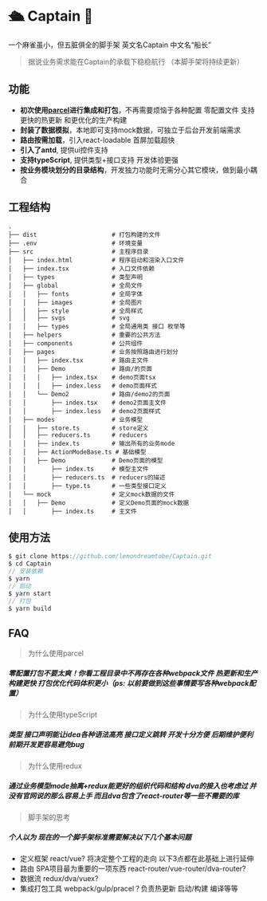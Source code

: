 # 🛳 Captain 👀

一个麻雀虽小，但五脏俱全的脚手架 英文名Captain 中文名“船长”
>据说业务需求能在Captain的承载下稳稳航行 （本脚手架将持续更新）

## 功能
- **初次使用[parcel](https://github.com/parcel-bundler/parcel)进行集成和打包**，不再需要烦恼于各种配置 零配置文件 支持更快的热更新 和更优化的生产构建
- **封装了数据模拟**，本地即可支持mock数据，可独立于后台开发前端需求
- **路由按需加载**，引入react-loadable 首屏加载超快
- **引入了antd**, 提供ui控件支持
- **支持typeScript**, 提供类型+接口支持 开发体验更强
- **按业务模块划分的目录结构**，开发独力功能时无需分心其它模块，做到最小耦合

## 工程结构
```
.
├── dist                     # 打包构建的文件
├── .env                     # 环境变量
├── src                      # 主程序目录
│   ├── index.html           # 程序启动和渲染入口文件
│   ├── index.tsx            # 入口文件依赖
│   ├── types                # 类型声明
│   ├── global               # 全局文件
│   │   ├── fonts            # 全局字体
│   │   ├── images           # 全局图片
│   │   ├── style            # 全局样式
│   │   ├── svgs             # svg
│   │   ├── types            # 全局通用类 接口 枚举等
│   ├── helpers              # 重要的公共方法
│   ├── components           # 公共组件
│   ├── pages                # 业务按照路由进行划分
│   │   ├── index.tsx        # 路由主文件
│   │   ├── Demo             # 路由/的页面
│   │   │   ├── index.tsx    # demo页面tsx
│   │   │   ├── index.less   # demo页面样式
│   │   └── Demo2            # 路由/demo2的页面
│   │       ├── index.tsx    # demo2页面主文件
│   │       ├── index.less   # demo2页面样式
│   ├── modes                # 业务模型
│   │   ├── store.ts         # store定义
│   │   ├── reducers.ts      # reducers
│   │   ├── index.ts         # 输出所有的业务mode 
│   │   ├── ActionModeBase.ts # 基础模型
│   │   ├── Demo             # Demo页面的模型
│   │       ├── index.ts     # 模型主文件
│   │       ├── reducers.ts  # reducers的描述
│   │       ├── type.ts      # 一些类型接口定义
│   └── mock                 # 定义mock数据的文件
│   │   ├── Demo             # 定义Demo页面的mock数据
│   │       ├── index.ts     # 主文件
```

## 使用方法

``` javascript
$ git clone https://github.com/lemondreamtobe/Captain.git
$ cd Captain
// 安装依赖
$ yarn
// 启动
$ yarn start
// 打包
$ yarn build
```

## FAQ
> 为什么使用parcel
##### 零配置打包不要太爽！你看工程目录中不再存在各种webpack文件 热更新和生产构建更快 打包优化代码体积更小（ps: 以前要做到这些事情要写各种webpack配置）

> 为什么使用typeScript
##### 类型 接口声明能让idea各种语法高亮 接口定义跳转 开发十分方便 后期维护便利 前期开发更容易避免bug

> 为什么使用redux
##### 通过业务模型mode抽离+redux能更好的组织代码和结构 dva的接入也考虑过 并没有官网说的那么容易上手 而且dva包含了react-router等一些不需要的库

> 脚手架的思考
##### 个人以为 现在的一个脚手架标准需要解决以下几个基本问题

- 定义框架 react/vue? 将决定整个工程的走向 以下3点都在此基础上进行延伸
- 路由 SPA项目最为重要的一项东西 react-router/vue-router/dva-router?
- 数据流 redux/dva/vuex? 
- 集成打包工具 webpack/gulp/pracel？负责热更新 启动/构建 编译等等 

